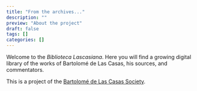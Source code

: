 ```yaml
---
title: "From the archives..."
description: ""
preview: "About the project"
draft: false
tags: []
categories: []
---
```

Welcome to the *Biblioteca Lascasiana*. Here you will find a growing digital library of the works of Bartolomé de Las Casas, his sources, and commentators.

This is a project of the [Bartolomé de Las Casas Society](https://lascasianstudies.org).